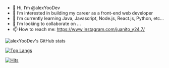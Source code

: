 - 👋 Hi, I’m @alexYooDev
- 👀 I’m interested in building my career as a front-end web developer
- 🌱 I’m currently learning Java, Javascript, Node.js, React.js, Python, etc...
- 💞️ I’m looking to collaborate on ...
- 📫 How to reach me: https://www.instagram.com/juanito_y24.7/

![alexYooDev's GitHub stats](https://github-readme-stats.vercel.app/api?username=alexYooDev&show_icons=true&theme=radical)

[![Top Langs](https://github-readme-stats.vercel.app/api/top-langs/?username=alexYooDev)](https://github.com/anuraghazra/github-readme-stats)

[![Hits](https://hits.seeyoufarm.com/api/count/incr/badge.svg?url=https%3A%2F%2Fgithub.com%2FalexYooDev%2Fhit-counter&count_bg=%2379C83D&title_bg=%23555555&icon=&icon_color=%23E7E7E7&title=hits&edge_flat=false)](https://hits.seeyoufarm.com)

<!---
fm247/fm247 is a ✨ special ✨ repository because its `README.md` (this file) appears on your GitHub profile.
You can click the Preview link to take a look at your changes.
--->
